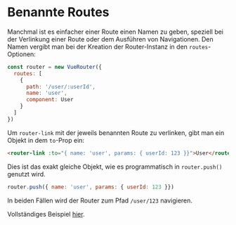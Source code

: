 # Benannte Routes

Manchmal ist es einfacher einer Route einen Namen zu geben, speziell bei der Verlinkung einer Route oder dem Ausführen von Navigationen. Den Namen vergibt man bei der Kreation der Router-Instanz in den `routes`-Optionen:

``` js
const router = new VueRouter({
  routes: [
    {
      path: '/user/:userId',
      name: 'user',
      component: User
    }
  ]
})
```

Um `router-link` mit der jeweils benannten Route zu verlinken, gibt man ein Objekt in dem `to`-Prop ein:

``` html
<router-link :to="{ name: 'user', params: { userId: 123 }}">User</router-link>
```

Dies ist das exakt gleiche Objekt, wie es programmatisch in `router.push()` genutzt wird.


``` js
router.push({ name: 'user', params: { userId: 123 }})
```

In beiden Fällen wird der Router zum Pfad `/user/123` navigieren.

Vollständiges Beispiel [hier](https://github.com/vuejs/vue-router/blob/dev/examples/named-routes/app.js).

